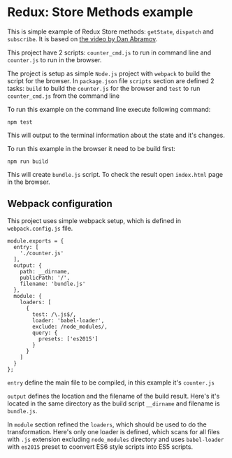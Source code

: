 # Redux: Store Methods example
This is simple example of Redux Store methods: `getState`, `dispatch` and `subscribe`. It is based on [the video by Dan Abramov](https://egghead.io/lessons/javascript-redux-store-methods-getstate-dispatch-and-subscribe).

This project have 2 scripts: `counter_cmd.js` to run in command line and `counter.js` to run in the browser.

The project is setup as simple `Node.js` project with `webpack` to build the script for the browser. In `package.json` file `scripts` section are defined 2 tasks: `build` to build the `counter.js` for the browser and `test` to run `counter_cmd.js` from the command line

To run this example on the command line execute following command:

	npm test
	
This will output to the terminal information about the state and it's changes.

To run this example in the browser it need to be build first:
	
	npm run build

This will create `bundle.js` script. To check the result open `index.html` page in the browser.

## Webpack configuration
This project uses simple webpack setup, which is defined in `webpack.config.js` file.

	module.exports = {
	  entry: [
	    './counter.js'
	  ],
	  output: {
	    path: __dirname,
	    publicPath: '/',
	    filename: 'bundle.js'
	  },
	  module: {
	    loaders: [
	      {
	        test: /\.js$/,
	        loader: 'babel-loader',
	        exclude: /node_modules/,
	        query: {
	          presets: ['es2015']
	        }
	      }
	    ]
	  }
	};

`entry` define the main file to be compiled, in this example it's `counter.js`

`output` defines the location and the filename of the build result. Here's it's located in the same directory as the build script `__dirname` and filename is `bundle.js`.

In `module` section refined the `loaders`, which should be used to do the transformation. Here's only one loader is defined, which scans for all files with `.js` extension excluding `node_modules` directory and uses `babel-loader` with `es2015` preset to coonvert ES6 style scripts into ES5 scripts.